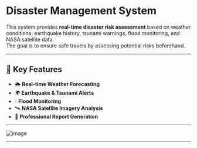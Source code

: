 # Disaster Management System

This system provides **real-time disaster risk assessment** based on weather conditions, earthquake history, tsunami warnings, flood monitoring, and NASA satellite data.  
The goal is to ensure safe travels by assessing potential risks beforehand.

---

## 📌 Key Features

- 🌦 **Real-time Weather Forecasting**
- 🌍 **Earthquake & Tsunami Alerts**
- 💧 **Flood Monitoring**
- 🛰 **NASA Satellite Imagery Analysis**
- 📄 **Professional Report Generation**

---

![image](https://github.com/user-attachments/assets/90c60a70-71b6-4237-bc46-93b57a8d5f36)

---

